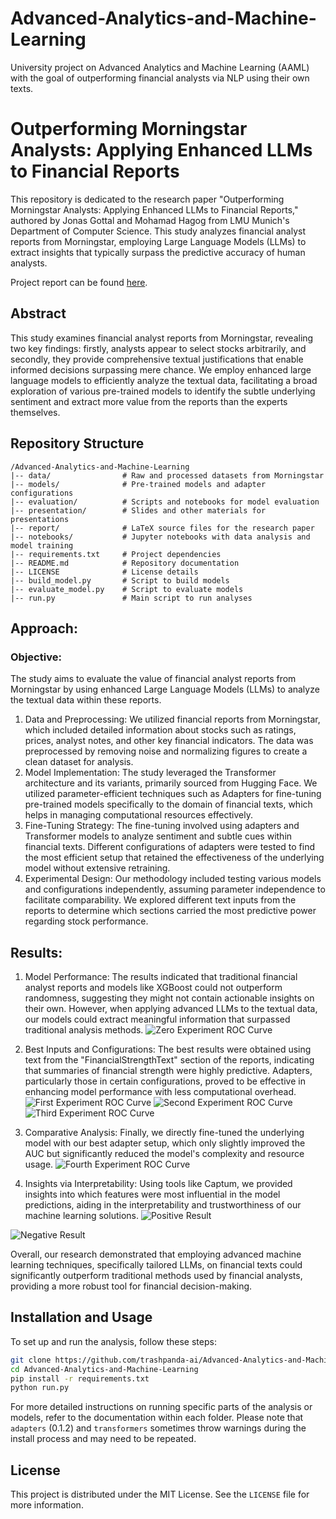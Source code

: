 # Advanced-Analytics-and-Machine-Learning
University project on Advanced Analytics and Machine Learning (AAML) with the goal of outperforming financial analysts via NLP using their own texts.

# Outperforming Morningstar Analysts: Applying Enhanced LLMs to Financial Reports

This repository is dedicated to the research paper "Outperforming Morningstar Analysts: Applying Enhanced LLMs to Financial Reports," authored by Jonas Gottal and Mohamad Hagog from LMU Munich's Department of Computer Science. This study analyzes financial analyst reports from Morningstar, employing Large Language Models (LLMs) to extract insights that typically surpass the predictive accuracy of human analysts.

Project report can be found [here](https://github.com/Hajuj/Applying-Enhanced-LLMs-to-Financial-Reports/blob/main/5.%20report/report.pdf).

## Abstract
This study examines financial analyst reports from Morningstar, revealing two key findings: firstly, analysts appear to select stocks arbitrarily, and secondly, they provide comprehensive textual justifications that enable informed decisions surpassing mere chance. We employ enhanced large language models to efficiently analyze the textual data, facilitating a broad exploration of various pre-trained models to identify the subtle underlying sentiment and extract more value from the reports than the experts themselves.

## Repository Structure
```
/Advanced-Analytics-and-Machine-Learning
|-- data/                # Raw and processed datasets from Morningstar
|-- models/              # Pre-trained models and adapter configurations
|-- evaluation/          # Scripts and notebooks for model evaluation
|-- presentation/        # Slides and other materials for presentations
|-- report/              # LaTeX source files for the research paper
|-- notebooks/           # Jupyter notebooks with data analysis and model training
|-- requirements.txt     # Project dependencies
|-- README.md            # Repository documentation
|-- LICENSE              # License details
|-- build_model.py       # Script to build models
|-- evaluate_model.py    # Script to evaluate models
|-- run.py               # Main script to run analyses
```

## Approach:
### Objective: 
The study aims to evaluate the value of financial analyst reports from Morningstar by using enhanced Large Language Models (LLMs) to analyze the textual data within these reports.

1. Data and Preprocessing: We utilized financial reports from Morningstar, which included detailed information about stocks such as ratings, prices, analyst notes, and other key financial indicators. The data was preprocessed by removing noise and normalizing figures to create a clean dataset for analysis.
1. Model Implementation: The study leveraged the Transformer architecture and its variants, primarily sourced from Hugging Face. We utilized parameter-efficient techniques such as Adapters for fine-tuning pre-trained models specifically to the domain of financial texts, which helps in managing computational resources effectively.
1. Fine-Tuning Strategy: The fine-tuning involved using adapters and Transformer models to analyze sentiment and subtle cues within financial texts. Different configurations of adapters were tested to find the most efficient setup that retained the effectiveness of the underlying model without extensive retraining.
1. Experimental Design: Our methodology included testing various models and configurations independently, assuming parameter independence to facilitate comparability. We explored different text inputs from the reports to determine which sections carried the most predictive power regarding stock performance.


## Results:
1. Model Performance: The results indicated that traditional financial analyst reports and models like XGBoost could not outperform randomness, suggesting they might not contain actionable insights on their own. However, when applying advanced LLMs to the textual data, our models could extract meaningful information that surpassed traditional analysis methods.
![Zero Experiment ROC Curve](https://github.com/trashpanda-ai/Advanced-Analytics-and-Machine-Learning/blob/ddd31424ede190bffc22f1d5721c70d4357f0181/3.%20evaluation/roc_curves/Zero%20Experiment.png?raw=true)

1. Best Inputs and Configurations: The best results were obtained using text from the "FinancialStrengthText" section of the reports, indicating that summaries of financial strength were highly predictive. Adapters, particularly those in certain configurations, proved to be effective in enhancing model performance with less computational overhead.
![First Experiment ROC Curve](https://github.com/trashpanda-ai/Advanced-Analytics-and-Machine-Learning/blob/2498a56414612f90eb08d9548abb8667f38b35a9/3.%20evaluation/roc_curves/First%20Experiment.png?raw=true)
![Second Experiment ROC Curve](https://github.com/trashpanda-ai/Advanced-Analytics-and-Machine-Learning/blob/2498a56414612f90eb08d9548abb8667f38b35a9/3.%20evaluation/roc_curves/Second%20Experiment.png?raw=true)
![Third Experiment ROC Curve](https://github.com/trashpanda-ai/Advanced-Analytics-and-Machine-Learning/blob/2498a56414612f90eb08d9548abb8667f38b35a9/3.%20evaluation/roc_curves/Third%20Experiment.png?raw=true)

1. Comparative Analysis: Finally, we directly fine-tuned the underlying model with our best adapter setup, which only slightly improved the AUC but significantly reduced the model's complexity and resource usage.
![Fourth Experiment ROC Curve](https://github.com/trashpanda-ai/Advanced-Analytics-and-Machine-Learning/blob/71bd69a88764a5958010c133096a41c742edb5e4/3.%20evaluation/roc_curves/Fourth%20Experiment.png?raw=true)
1. Insights via Interpretability: Using tools like Captum, we provided insights into which features were most influential in the model predictions, aiding in the interpretability and trustworthiness of our machine learning solutions.
![Positive Result](https://github.com/trashpanda-ai/Advanced-Analytics-and-Machine-Learning/blob/5da765c6771ffc825dc7bd39d4c6f4b7d4096a4b/5.%20report/pictures/high_1.png?raw=true)

![Negative Result](https://github.com/trashpanda-ai/Advanced-Analytics-and-Machine-Learning/blob/5da765c6771ffc825dc7bd39d4c6f4b7d4096a4b/5.%20report/pictures/low_3.png?raw=true)


Overall, our research demonstrated that employing advanced machine learning techniques, specifically tailored LLMs, on financial texts could significantly outperform traditional methods used by financial analysts, providing a more robust tool for financial decision-making.

## Installation and Usage
To set up and run the analysis, follow these steps:
```bash
git clone https://github.com/trashpanda-ai/Advanced-Analytics-and-Machine-Learning.git
cd Advanced-Analytics-and-Machine-Learning
pip install -r requirements.txt
python run.py
```

For more detailed instructions on running specific parts of the analysis or models, refer to the documentation within each folder. Please note that ```adapters``` (0.1.2) and ```transformers``` sometimes throw warnings during the install process and may need to be repeated.

## License
This project is distributed under the MIT License. See the `LICENSE` file for more information.
